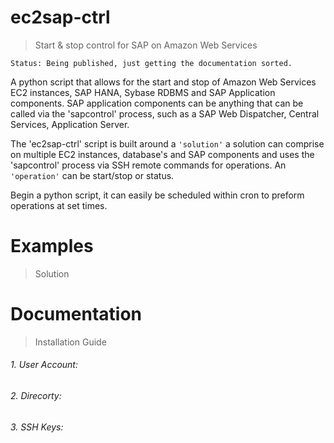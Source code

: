 # ec2sap-ctrl
> Start & stop control for SAP on Amazon Web Services
```
Status: Being published, just getting the documentation sorted.
```
A python script that allows for the start and stop of Amazon Web Services EC2 instances, SAP HANA, Sybase RDBMS and SAP Application components. SAP application components can be anything that can be called via the 'sapcontrol' process, such as a SAP Web Dispatcher, Central Services, Application Server.

The 'ec2sap-ctrl' script is built around a `'solution'` a solution can comprise on multiple EC2 instances, database's and SAP components and uses the 'sapcontrol' process via SSH remote commands for operations. An `'operation'` can be start/stop or status. 

Begin a python script, it can easily be scheduled within cron to preform operations at set times. 

# Examples
> Solution

# Documentation
> Installation Guide
###### 1. User Account:
###### 2. Direcorty:
###### 3. SSH Keys:
